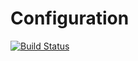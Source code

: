 # Configuration

[![Build Status](https://travis-ci.org/dasuos/Mail.svg?branch=master)](https://travis-ci.org/dasuos/Configuration)